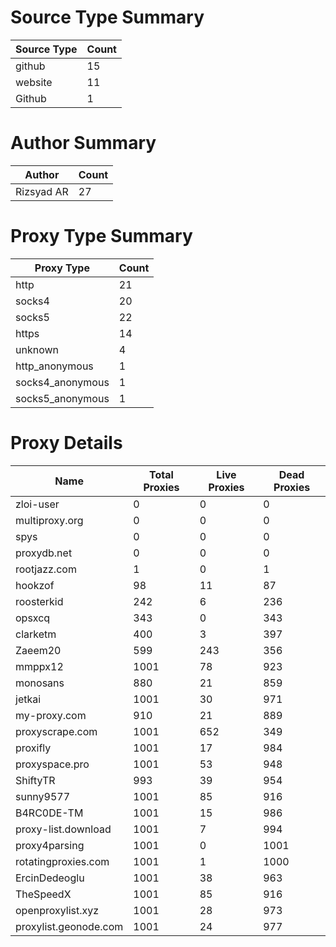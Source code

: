 # Source Type Summary

| Source Type | Count |
|-------------|-------|
| github | 15 |
| website | 11 |
| Github | 1 |


# Author Summary

| Author | Count |
|--------|-------|
| Rizsyad AR | 27 |


# Proxy Type Summary

| Proxy Type | Count |
|------------|-------|
| http | 21 |
| socks4 | 20 |
| socks5 | 22 |
| https | 14 |
| unknown | 4 |
| http_anonymous | 1 |
| socks4_anonymous | 1 |
| socks5_anonymous | 1 |


# Proxy Details

| Name | Total Proxies | Live Proxies | Dead Proxies |
|------|---------------|--------------|---------------|
| zloi-user | 0 | 0 | 0 |
| multiproxy.org | 0 | 0 | 0 |
| spys | 0 | 0 | 0 |
| proxydb.net | 0 | 0 | 0 |
| rootjazz.com | 1 | 0 | 1 |
| hookzof | 98 | 11 | 87 |
| roosterkid | 242 | 6 | 236 |
| opsxcq | 343 | 0 | 343 |
| clarketm | 400 | 3 | 397 |
| Zaeem20 | 599 | 243 | 356 |
| mmppx12 | 1001 | 78 | 923 |
| monosans | 880 | 21 | 859 |
| jetkai | 1001 | 30 | 971 |
| my-proxy.com | 910 | 21 | 889 |
| proxyscrape.com | 1001 | 652 | 349 |
| proxifly | 1001 | 17 | 984 |
| proxyspace.pro | 1001 | 53 | 948 |
| ShiftyTR | 993 | 39 | 954 |
| sunny9577 | 1001 | 85 | 916 |
| B4RC0DE-TM | 1001 | 15 | 986 |
| proxy-list.download | 1001 | 7 | 994 |
| proxy4parsing | 1001 | 0 | 1001 |
| rotatingproxies.com | 1001 | 1 | 1000 |
| ErcinDedeoglu | 1001 | 38 | 963 |
| TheSpeedX | 1001 | 85 | 916 |
| openproxylist.xyz | 1001 | 28 | 973 |
| proxylist.geonode.com | 1001 | 24 | 977 |
